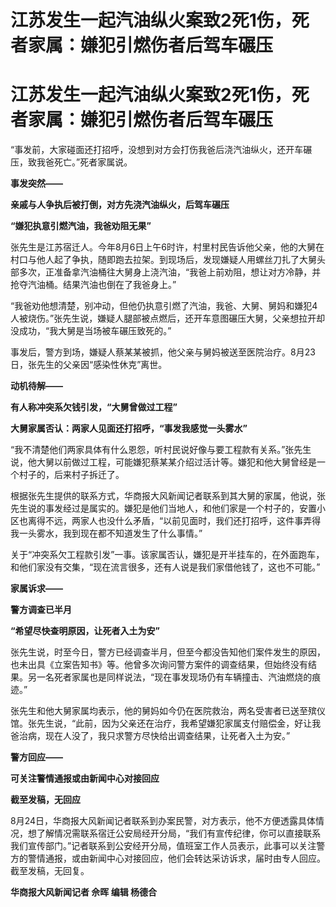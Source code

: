 # 江苏发生一起汽油纵火案致2死1伤，死者家属：嫌犯引燃伤者后驾车碾压

# 江苏发生一起汽油纵火案致2死1伤，死者家属：嫌犯引燃伤者后驾车碾压

“事发前，大家碰面还打招呼，没想到对方会打伤我爸后浇汽油纵火，还开车碾压，致我爸死亡。”死者家属说。

**事发突然——**

**亲戚与人争执后被打倒，对方先浇汽油纵火，后驾车碾压**

**“嫌犯执意引燃汽油，我爸劝阻无果”**

张先生是江苏宿迁人。今年8月6日上午6时许，村里村民告诉他父亲，他的大舅在村口与他人起了争执，随即跑去拉架。到现场后，发现嫌疑人用螺丝刀扎了大舅头部多次，正准备拿汽油桶往大舅身上浇汽油，“我爸上前劝阻，想让对方冷静，并抢夺汽油桶。结果汽油也倒在了我爸身上。”

“我爸劝他想清楚，别冲动，但他仍执意引燃了汽油，我爸、大舅、舅妈和嫌犯4人被烧伤。”张先生说，嫌疑人腿部被点燃后，还开车意图碾压大舅，父亲想拉开却没成功，“我大舅是当场被车碾压致死的。”

事发后，警方到场，嫌疑人蔡某某被抓，他父亲与舅妈被送至医院治疗。8月23日，张先生的父亲因“感染性休克”离世。

**动机待解——**

**有人称冲突系欠钱引发，“大舅曾做过工程”**

**大舅家属否认：两家人见面还打招呼，“事发我感觉一头雾水”**

“我不清楚他们两家具体有什么恩怨，听村民说好像与要工程款有关系。”张先生说，他大舅以前做过工程，可能嫌犯蔡某某介绍过活计等。嫌犯和他大舅曾经是一个村子的，后来村子拆迁了。

根据张先生提供的联系方式，华商报大风新闻记者联系到其大舅的家属，他说，张先生说的事发经过是属实的。嫌犯是他们当地人，和他们家是一个村子的，安置小区也离得不远，两家人也没什么矛盾，“以前见面时，我们还打招呼，这件事弄得我一头雾水，我到现在都不知道发生了什么事情。”

关于“冲突系欠工程款引发”一事。该家属否认，嫌犯是开半挂车的，在外面跑车，和他们家没有交集，“现在流言很多，还有人说是我们家借他钱了，这也不可能。”

**家属诉求——**

**警方调查已半月**

**“希望尽快查明原因，让死者入土为安”**

张先生说，时至今日，警方已经调查半月，但至今都没告知他们案件发生的原因，也未出具《立案告知书》等。他曾多次询问警方案件的调查结果，但始终没有结果。另一名死者家属也是同样说法，“现在事发现场仍有车辆撞击、汽油燃烧的痕迹。”

张先生和他大舅家属均表示，他的舅妈如今仍在医院救治，两名受害者已送至殡仪馆。张先生说，“此前，因为父亲还在治疗，我希望嫌犯家属支付赔偿金，好让我爸治病，现在人没了，我只求警方尽快给出调查结果，让死者入土为安。”

**警方回应——**

**可关注警情通报或由新闻中心对接回应**

**截至发稿，无回应**

8月24日，华商报大风新闻记者联系到办案民警，对方表示，他不方便透露具体情况，想了解情况需联系宿迁公安局经开分局，“我们有宣传纪律，你可以直接联系我们宣传部门。”记者联系到公安经开分局，值班室工作人员表示，此事可以关注警方的警情通报，或由新闻中心对接回应，他们会转达采访诉求，届时由专人回应。截至发稿，无回复。

**华商报大风新闻记者 佘晖 编辑 杨德合**

